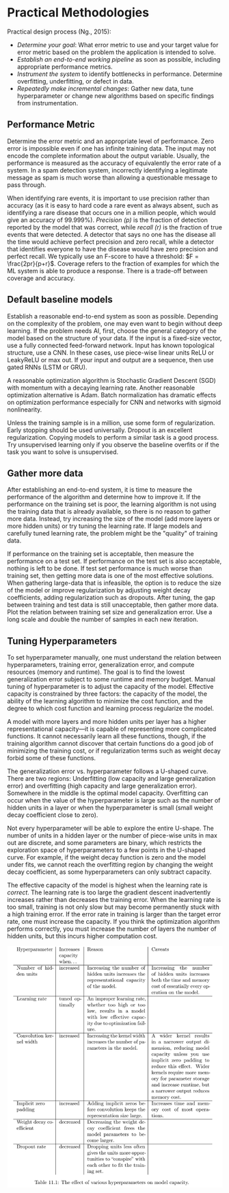 # Practical Methodologies
Practical design process (Ng., 2015):

- *Determine your goal*: What error metric to use and your target value for error metric based on the problem the application is intended to solve.
- *Establish an end-to-end working pipeline* as soon as possible, including appropriate performance metrics.
- *Instrument the system* to identify bottlenecks in performance. Determine overfitting, underfitting, or defect in data. 
- *Repeatedly make incremental changes*: Gather new data, tune hyperparameter or change new algorithms based on specific findings from instrumentation.

## Performance Metric
Determine the error metric and an appropriate level of performance. Zero error is impossible even if one has infinite training data. The input may not encode the complete information about the output variable. Usually, the performance is measured as the accuracy of equivalently the error rate of a system. In a spam detection system, incorrectly identifying a legitimate message as spam is much worse than allowing a questionable message to pass through.

When identifying rare events, it is important to use precision rather than accuracy (as it is easy to hard code a rare event as always absent, such as identifying a rare disease that occurs one in a million people, which would give an accuracy of 99.999%). *Precision (p)* is the fraction of detection reported by the model that was correct, while *recall (r)* is the fraction of true events that were detected. A detector that says no one has the disease all the time would achieve perfect precision and zero recall, while a detector that identifies everyone to have the disease would have zero precision and perfect recall. We typically use  an F-score to have a threshold: $F = \frac{2pr}{p+r}$. Coverage refers to the fraction of examples for which the ML system is able to produce a response. There is a trade-off between coverage and accuracy. 

## Default baseline models
Establish a reasonable end-to-end system as soon as possible. Depending on the complexity of the problem, one may even want to begin without deep learning. If the problem needs AI, first, choose the general category of the model based on the structure of your data. If the input is a fixed-size vector, use a fully connected feed-forward network. Input has known topological structure, use a CNN. In these cases, use piece-wise linear units ReLU or LeakyReLU or max out. If your input and output are a sequence, then use gated RNNs (LSTM or GRU).

A reasonable optimization algorithm is Stochastic Gradient Descent (SGD) with momentum with a decaying learning rate. Another reasonable optimization alternative is Adam. Batch normalization has dramatic effects on optimization performance especially for CNN and networks with sigmoid nonlinearity. 

Unless the training sample is in a million, use some form of regularization. Early stopping should be used universally. Dropout is an excellent regularization. Copying models to perform a similar task is a good process. Try unsupervised learning only if you observe the baseline overfits or if the task you want to solve is unsupervised. 

## Gather more data
After establishing an end-to-end system, it is time to measure the performance of the algorithm and determine how to improve it. If the performance on the training set is poor, the learning algorithm is not using the training data that is already available, so there is no reason to gather more data. Instead, try increasing the size of the model (add more layers or more hidden units) or try tuning the learning rate. If large models and carefully tuned learning rate, the problem might be the "quality" of training data.

If performance on the training set is acceptable, then measure the performance on a test set. If performance on the test set is also acceptable, nothing is left to be done. If test set performance is much worse than training set, then getting more data is one of the most effective solutions. When gathering large-data that is infeasible, the option is to reduce the size of the model or improve regularization by adjusting weight decay coefficients, adding regularization such as dropouts. After tuning, the gap between training and test data is still unacceptable, then gather more data. Plot the relation between training set size and generalization error. Use a long scale and double the number of samples in each new iteration.

## Tuning Hyperparameters
To set hyperparameter manually, one must understand the relation between hyperparameters, training error, generalization error, and compute resources (memory and runtime). The goal is to find the lowest generalization error subject to some runtime and memory budget. Manual tuning of hyperparameter is to adjust the capacity of the model. Effective capacity is constrained by three factors: the capacity of the model, the ability of the learning algorithm to minimize the cost function, and the degree to which cost function and learning process regularize the model. 

A model with more layers and more hidden units per layer has a higher representational capacity—it is capable of representing more complicated functions. It cannot necessarily learn all these functions, though, if the training algorithm cannot discover that certain functions do a good job of minimizing the training cost, or if regularization terms such as weight decay forbid some of these functions. 

The generalization error vs. hyperparameter follows a U-shaped curve. There are two regions: Underfitting (low capacity and large generalization error) and overfitting (high capacity and large generalization error). Somewhere in the middle is the optimal model capacity. Overfitting can occur when the value of the hyperparameter is large such as the number of hidden units in a layer or when the hyperparameter is small (small weight decay coefficient close to zero). 

Not every hyperparameter will be able to explore the entire U-shape. The number of units in a hidden layer or the number of piece-wise units in max out are discrete, and some parameters are binary, which restricts the exploration space of hyperparameters to a few points in the U-shaped curve. For example, if the weight decay function is zero and the model under fits, we cannot reach the overfitting region by changing the weight decay coefficient, as some hyperparameters can only subtract capacity. 

The effective capacity of the model is highest when the learning rate is *correct*. The learning rate is too large the gradient descent inadvertently increases rather than decreases the training error. When the learning rate is too small, training is not only slow but may become permanently stuck with a high training error. If the error rate in training is larger than the target error rate, one must increase the capacity. If you think the optimization algorithm performs correctly, you must increase the number of layers the number of hidden units, but this incurs higher computation cost. 

![Hyperparameters and their effect on capacity](hyperparameters-capacity.png)